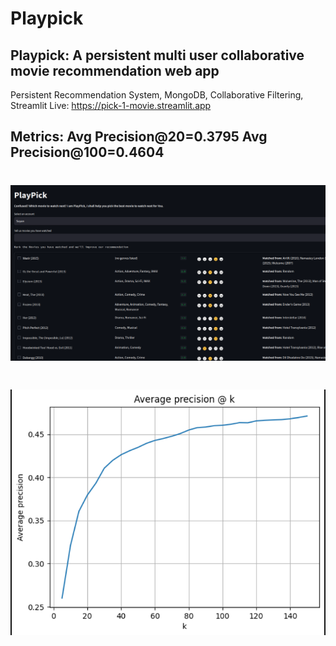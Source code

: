 # Playpick

## Playpick: A persistent multi user collaborative movie recommendation web app

Persistent Recommendation System, MongoDB, Collaborative Filtering, Streamlit
Live: https://pick-1-movie.streamlit.app

## Metrics: Avg Precision@20=0.3795 Avg Precision@100=0.4604

# ![PlayPick](UI.png)

# ![Average precsion @ k](eval.png)
